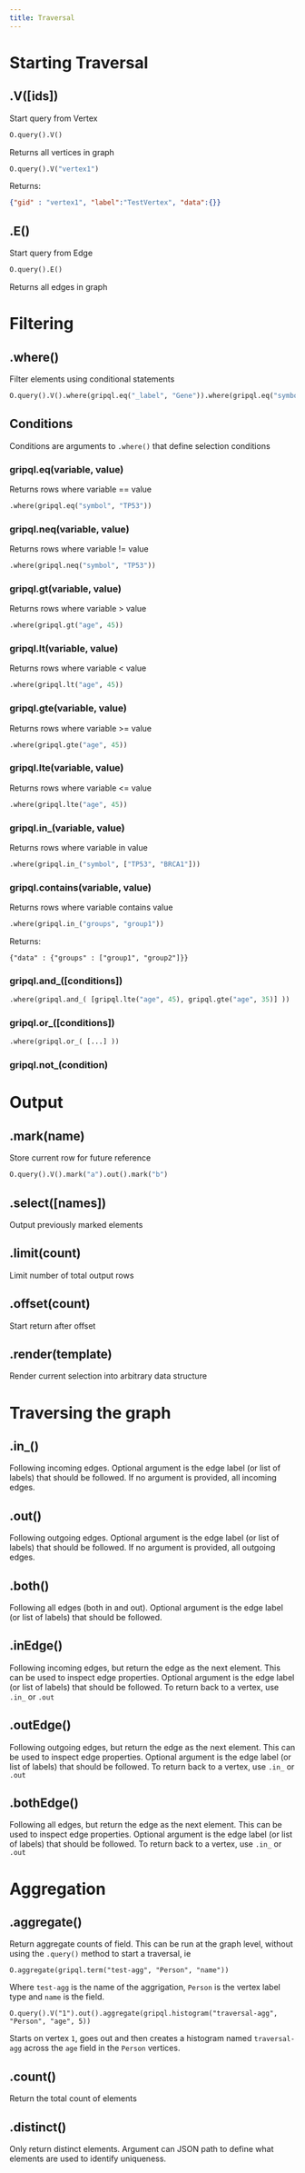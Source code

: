 ```yaml
---
title: Traversal
---
```


# Starting Traversal
## .V([ids])
Start query from Vertex

```python
O.query().V()
```
Returns all vertices in graph

```python
O.query().V("vertex1")
```
Returns:
```json
{"gid" : "vertex1", "label":"TestVertex", "data":{}}
```

## .E()
Start query from Edge

```python
O.query().E()
```
Returns all edges in graph

# Filtering
## .where()
Filter elements using conditional statements

```python
O.query().V().where(gripql.eq("_label", "Gene")).where(gripql.eq("symbol", "TP53"))
```

## Conditions
Conditions are arguments to `.where()` that define selection conditions
### gripql.eq(variable, value)
Returns rows where variable == value
```python
.where(gripql.eq("symbol", "TP53"))
```

### gripql.neq(variable, value)
Returns rows where variable != value
```python
.where(gripql.neq("symbol", "TP53"))
```

### gripql.gt(variable, value)
Returns rows where variable > value
```python
.where(gripql.gt("age", 45))
```

### gripql.lt(variable, value)
Returns rows where variable < value
```python
.where(gripql.lt("age", 45))
```

### gripql.gte(variable, value)
Returns rows where variable >= value
```python
.where(gripql.gte("age", 45))
```

### gripql.lte(variable, value)
Returns rows where variable <= value
```python
.where(gripql.lte("age", 45))
```

### gripql.in_(variable, value)
Returns rows where variable in value
```python
.where(gripql.in_("symbol", ["TP53", "BRCA1"]))
```

### gripql.contains(variable, value)
Returns rows where variable contains value
```python
.where(gripql.in_("groups", "group1"))
```

Returns:
```
{"data" : {"groups" : ["group1", "group2"]}}
```

### gripql.and_([conditions])
```python
.where(gripql.and_( [gripql.lte("age", 45), gripql.gte("age", 35)] ))
```

### gripql.or_([conditions])
```python
.where(gripql.or_( [...] ))
```

### gripql.not_(condition)

# Output
## .mark(name)
Store current row for future reference
```python
O.query().V().mark("a").out().mark("b")
```

## .select([names])
Output previously marked elements

## .limit(count)
Limit number of total output rows

## .offset(count)
Start return after offset

## .render(template)
Render current selection into arbitrary data structure

# Traversing the graph

## .in_()
Following incoming edges. Optional argument is the edge label (or list of labels) that should be followed. If no argument is provided, all incoming edges.

## .out()
Following outgoing edges. Optional argument is the edge label (or list of labels) that should be followed. If no argument is provided, all outgoing edges.

## .both()
Following all edges (both in and out). Optional argument is the edge label (or list of labels) that should be followed.

## .inEdge()
Following incoming edges, but return the edge as the next element. This can be used to inspect edge properties. Optional argument is the edge label (or list of labels) that should be followed. To return back to a vertex, use `.in_` or `.out`

## .outEdge()
Following outgoing edges, but return the edge as the next element. This can be used to inspect edge properties. Optional argument is the edge label (or list of labels) that should be followed. To return back to a vertex, use `.in_` or `.out`

## .bothEdge()
Following all edges, but return the edge as the next element. This can be used to inspect edge properties. Optional argument is the edge label (or list of labels) that should be followed. To return back to a vertex, use `.in_` or `.out`


# Aggregation

## .aggregate()
Return aggregate counts of field. This can be run at the graph level, without using the `.query()` method to start a traversal, ie
```
O.aggregate(gripql.term("test-agg", "Person", "name"))
```
Where `test-agg` is the name of the aggrigation, `Person` is the vertex label type and `name` is the field.

```
O.query().V("1").out().aggregate(gripql.histogram("traversal-agg", "Person", "age", 5))
```
Starts on vertex `1`, goes out and then creates a histogram named `traversal-agg` across the `age` field in the `Person` vertices.

## .count()
Return the total count of elements

## .distinct()
Only return distinct elements. Argument can JSON path to define what elements are used to identify uniqueness.
